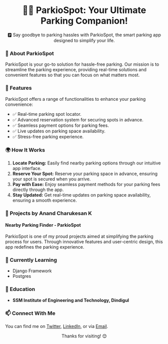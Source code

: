 <div align="center">
  <h1>🚗📱 ParkioSpot: Your Ultimate Parking Companion!</h1>
  <p>🅿️ Say goodbye to parking hassles with ParkioSpot, the smart parking app designed to simplify your life.</p>
</div>

### 🌟 About ParkioSpot

ParkioSpot is your go-to solution for hassle-free parking. Our mission is to streamline the parking experience, providing real-time solutions and convenient features so that you can focus on what matters most.

### 🚀 Features

ParkioSpot offers a range of functionalities to enhance your parking convenience:

- ✅ Real-time parking spot locator.
- ✅ Advanced reservation system for securing spots in advance.
- ✅ Seamless payment options for parking fees.
- ✅ Live updates on parking space availability.
- ✅ Stress-free parking experience.

### 🌍 How It Works

1. **Locate Parking:** Easily find nearby parking options through our intuitive app interface.
2. **Reserve Your Spot:** Reserve your parking space in advance, ensuring your spot is secured when you arrive.
3. **Pay with Ease:** Enjoy seamless payment methods for your parking fees directly through the app.
4. **Stay Updated:** Get real-time updates on parking space availability, ensuring a smooth experience.

### 📂 Projects by Anand Charukesan K

#### Nearby Parking Finder - ParkioSpot

ParkioSpot is one of my proud projects aimed at simplifying the parking process for users. Through innovative features and user-centric design, this app redefines the parking experience.

### 🌱 Currently Learning

- Django Framework
- Postgres

### 💼 Education

- **SSM Institute of Engineering and Technology, Dindigul**

### 📫 Connect With Me

You can find me on [Twitter](https://twitter.com/CCharukes), [LinkedIn](https://www.linkedin.com/in/anand-charukesan/), or via [Email](mailto:anandcharukesan004@gmail.com).

<div align="center">
  <p>Thanks for visiting! 😊</p>
</div>
